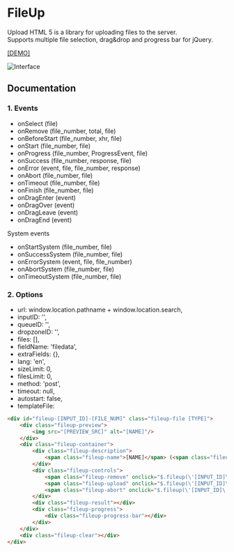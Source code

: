 # FileUp 
Upload HTML 5 is a library for uploading files to the server.  
Supports multiple file selection, drag&drop and progress bar for jQuery.

[[DEMO]](https://shabuninil.github.io/fileup/)

![Interface](https://raw.githubusercontent.com/shabuninil/fileup/gh-pages/preview.png)

## Documentation

### 1. Events

- onSelect (file)
- onRemove (file_number, total, file)
- onBeforeStart (file_number, xhr, file)
- onStart (file_number, file)
- onProgress (file_number, ProgressEvent, file)
- onSuccess (file_number, response, file)
- onError (event, file, file_number, response)
- onAbort (file_number, file)
- onTimeout (file_number, file)
- onFinish (file_number, file)
- onDragEnter (event)
- onDragOver (event)
- onDragLeave (event)
- onDragEnd (event)

System events

- onStartSystem (file_number, file)
- onSuccessSystem (file_number, file)
- onErrorSystem (event, file, file_number)
- onAbortSystem (file_number, file)
- onTimeoutSystem (file_number, file)

### 2. Options

- url: window.location.pathname + window.location.search,
- inputID: '',
- queueID: '',
- dropzoneID: '',
- files: [],
- fieldName: 'filedata',
- extraFields: {},
- lang: 'en',
- sizeLimit: 0,
- filesLimit: 0,
- method: 'post',
- timeout: null,
- autostart: false,
- templateFile:
 
```html
<div id="fileup-[INPUT_ID]-[FILE_NUM]" class="fileup-file [TYPE]"> 
    <div class="fileup-preview"> 
        <img src="[PREVIEW_SRC]" alt="[NAME]"/> 
    </div> 
    <div class="fileup-container"> 
        <div class="fileup-description"> 
            <span class="fileup-name">[NAME]</span> (<span class="fileup-size">[SIZE_HUMAN]</span>) 
        </div> 
        <div class="fileup-controls"> 
            <span class="fileup-remove" onclick="$.fileup(\'[INPUT_ID]\', \'remove\', \'[FILE_NUM]\');" title="[REMOVE]"></span> 
            <span class="fileup-upload" onclick="$.fileup(\'[INPUT_ID]\', \'upload\', \'[FILE_NUM]\');">[UPLOAD]</span> 
            <span class="fileup-abort" onclick="$.fileup(\'[INPUT_ID]\', \'abort\', \'[FILE_NUM]\');" style="display:none">[ABORT]</span> 
        </div> 
        <div class="fileup-result"></div> 
        <div class="fileup-progress"> 
            <div class="fileup-progress-bar"></div> 
        </div> 
    </div> 
    <div class="fileup-clear"></div> 
</div>
```
